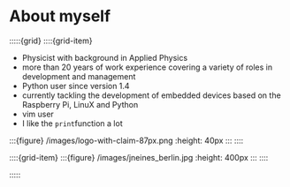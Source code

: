 # About myself

:::::{grid}
::::{grid-item}
- Physicist with background in Applied Physics
- more than 20 years of work experience covering a variety of roles in development and management
- Python user since version 1.4
- currently tackling the development of embedded devices based on the Raspberry Pi, LinuX and Python
- vim user
- I like the `print`function a lot

:::{figure} /images/logo-with-claim-87px.png
:height: 40px
:::
::::

::::{grid-item}
:::{figure} /images/jneines_berlin.jpg
:height: 400px
:::
::::

:::::

